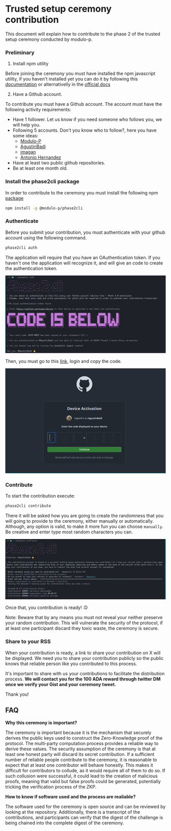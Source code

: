 # Trusted setup ceremony contribution

This document will explain how to contribute to the phase 2 of the trusted setup ceremony conducted by modulo-p.

### Preliminary

1. Install npm utility

Before joining the ceremony you must have installed the npm javascript utility, if you haven't installed yet you can do it by following this [documentation](https://github.com/Modulo-P/Cardano-Semaphore/blob/main/docs/Ceremony/install_npm.md) or alternativelly in the [official docs](https://docs.npmjs.com/downloading-and-installing-node-js-and-npm)

2. Have a Github account.

To contribute you must have a Github account. The account must have the following activity requirements:

- Have 1 follower. Let us know if you need someone who follows you, we will help you.
- Following 5 accounts. Don't you know who to follow?, here you have some ideas:
  - [Modulo-P](https://github.com/Modulo-P)
  - [AgustinBadi](https://github.com/AgustinBadi)
  - [jmagan](https://github.com/jmagan)
  - [Antonio Hernandez](https://github.com/ajuggler)
- Have at least two public github repositories.
- Be at least one month old.

### Install the phase2cli package

In order to contribute to the ceremony you must install the following npm [package](https://www.npmjs.com/package/@modulo-p/phase2cli)

```sh
npm install -g @modulo-p/phase2cli
```

### Authenticate

Before you submit your contribution, you must authenticate with your github account using the following command.

```sh
phase2cli auth
```

The application will require that you have an OAuthentication token. If you haven't one the application will recognize it, and will give an code to create the authentication token.

![Authentication](./pictures/oauth.png)

Then, you must go to this [link](https://github.com/login/device), login and copy the code.

![Activation](./pictures/activation.png)

### Contribute

To start the contribution execute:

```sh
phase2cli contribute
```

There it will be asked how you are going to create the randomness that you will going to provide to the ceremony, either manually or automatically. Although, any option is valid, to make it more fun you can choose `manually`. Be creative and enter type most random characters you can.

![Contribute](./pictures/contribute.png)

Once that, you contribution is ready! :D

Note: Beware that by any means you must not reveal your neither preserve your random contribution. This will vulnerate the security of the protocol, if at least one participant discard they toxic waste, the ceremony is secure.

### Share to your RSS

When your contribution is ready, a link to share your contribution on X will be displayed. We need you to share your contribution publicly so the public knows that reliable person like you contributed to this process.

It's important to share with us your contributions to facilitate the distribution process. **We will contact you for the 100 ADA reward through twitter DM once we verify your Gist and your ceremony tweet.**

Thank you!

## FAQ

**Why this ceremony is important?**

The ceremony is important because it is the mechanism that securely derives the public keys used to construct the Zero-Knowledge proof of the protocol. The multi-party computation process provides a reliable way to derive these values. The security assumption of the ceremony is that at least one honest party will discard its secret contribution. If a sufficient number of reliable people contribute to the ceremony, it is reasonable to expect that at least one contributor will behave honestly. This makes it difficult for contributors to collude, as it would require all of them to do so. If such collusion were successful, it could lead to the creation of malicious proofs, meaning that valid but false proofs could be generated, potentially tricking the verification process of the ZKP.

**How to know if software used and the process are realiable?**

The software used for the ceremony is open source and can be reviewed by looking at the repository. Additionally, there is a transcript of the contributions, and participants can verify that the digest of the challenge is being chained into the complete digest of the ceremony.
